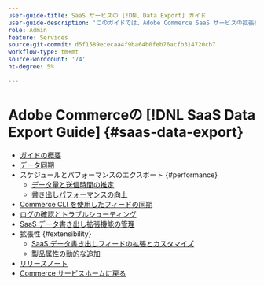 ```yaml
---
user-guide-title: SaaS サービスの [!DNL Data Export] ガイド
user-guide-description: 'このガイドでは、Adobe Commerce SaaS サービスの拡張機能を使用する際の詳細な手順を説明します。 [!DNL Data Export] '
role: Admin
feature: Services
source-git-commit: d5f1589ececaa4f9ba64b0feb76acfb314720cb7
workflow-type: tm+mt
source-wordcount: '74'
ht-degree: 5%

---
```


# Adobe Commerceの [!DNL SaaS Data Export Guide] {#saas-data-export}

- [ガイドの概要](overview.md)
- [データ同期](data-synchronization.md)
- スケジュールとパフォーマンスのエクスポート {#performance}
   - [データ量と送信時間の推定](estimate-data-volume-sync-time.md)
   - [書き出しパフォーマンスの向上](customize-export-processing.md)
- [Commerce CLI を使用したフィードの同期](data-export-cli-commands.md)
- [ログの確認とトラブルシューティング](troubleshooting-logging.md)
- [SaaS データ書き出し拡張機能の管理](manage-extension.md)
- 拡張性 {#extensibility}
   - [SaaS データ書き出しフィードの拡張とカスタマイズ](extensibility-and-customizations.md)
   - [製品属性の動的な追加](add-attribute-dynamically.md)
- [リリースノート](release-notes.md)
- [Commerce サービスホームに戻る ](https://experienceleague.adobe.com/docs/commerce/user-guides/home.html?lang=ja)
